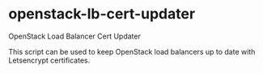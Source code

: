 # openstack-lb-cert-updater
OpenStack Load Balancer Cert Updater

This script can be used to keep OpenStack load balancers up to date with 
Letsencrypt certificates.
